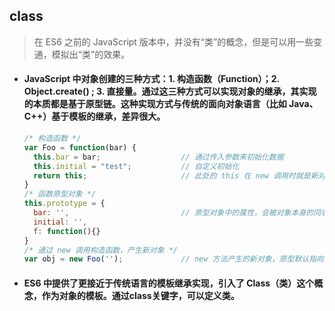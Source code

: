 ## class
> 在 ES6 之前的 JavaScript 版本中，并没有“类”的概念，但是可以用一些变通，模拟出“类”的效果。

- #### JavaScript 中对象创建的三种方式：1. 构造函数（Function）；2. Object.create() ; 3. 直接量。通过这三种方式可以实现对象的继承，其实现的本质都是基于原型链。这种实现方式与传统的面向对象语言（比如 Java、C++）基于模板的继承，差异很大。

  ```javascript
  /* 构造函数 */
  var Foo = function(bar) {
    this.bar = bar;                  // 通过传入参数来初始化数据
    this.initial = "test";           // 自定义初始化
    return this;                     // 此处的 this 在 new 调用时就是新对象，在非 new 调用时指向全局对象
  }
  /* 函数原型对象 */
  this.prototype = {
    bar: '',                         // 原型对象中的属性，会被对象本身的同名属性屏蔽
    initial: '',
    f: function(){}
  }
  /* 通过 new 调用构造函数，产生新对象 */
  var obj = new Foo('');             // new 方法产生的新对象，原型默认指向构造函数的原型对象
  ```

- #### ES6 中提供了更接近于传统语言的模板继承实现，引入了 Class（类）这个概念，作为对象的模板。通过class关键字，可以定义类。
